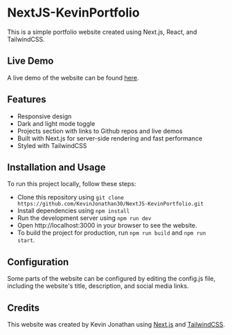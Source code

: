 # NextJS-KevinPortfolio
This is a simple portfolio website created using Next.js, React, and TailwindCSS.

## Live Demo
A live demo of the website can be found [here](https://kevin-jonathan.vercel.app/).

## Features
- Responsive design
- Dark and light mode toggle
- Projects section with links to Github repos and live demos
- Built with Next.js for server-side rendering and fast performance
- Styled with TailwindCSS

## Installation and Usage
To run this project locally, follow these steps:

- Clone this repository using `git clone https://github.com/KevinJonathan30/NextJS-KevinPortfolio.git`
- Install dependencies using `npm install`
- Run the development server using `npm run dev`
- Open http://localhost:3000 in your browser to see the website.
- To build the project for production, run `npm run build` and `npm run start`.

## Configuration
Some parts of the website can be configured by editing the config.js file, including the website's title, description, and social media links.

## Credits
This website was created by Kevin Jonathan using [Next.js](https://nextjs.org/) and [TailwindCSS](https://tailwindcss.com/).